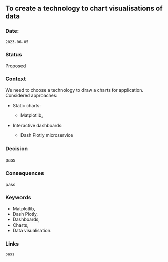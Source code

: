 ## To create a technology to chart visualisations of data


### Date: 
`2023-06-05`


### Status  
Proposed


### Context  
We need to choose a technology to draw a charts for application.\
Considered approaches: 
- Static charts:
	- Matplotlib,

- Interactive dashboards:
	- Dash Plotly microservice

### Decision  
pass


### Consequences  
pass

### Keywords
-   Matplotlib,
-   Dash Plotly,
-   Dashboards,
-   Charts,
-   Data visualisation.


### Links
	pass
